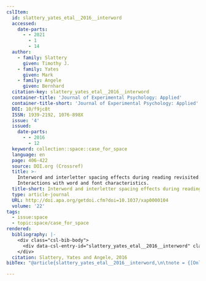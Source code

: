 ```yaml
---
cslItem:
  id: slattery_yates_etal__2016__interword
  accessed:
    date-parts:
      - - 2021
        - 1
        - 14
  author:
    - family: Slattery
      given: Timothy J.
    - family: Yates
      given: Mark
    - family: Angele
      given: Bernhard
  citation-key: slattery_yates_etal__2016__interword
  container-title: 'Journal of Experimental Psychology: Applied'
  container-title-short: 'Journal of Experimental Psychology: Applied'
  DOI: 10/f9jc8t
  ISSN: 1939-2192, 1076-898X
  issue: '4'
  issued:
    date-parts:
      - - 2016
        - 12
  keyword: collection::space::case_for_space
  language: en
  page: 406-422
  source: DOI.org (Crossref)
  title: >-
    Interword and interletter spacing effects during reading revisited:
    Interactions with word and font characteristics.
  title-short: Interword and interletter spacing effects during reading revisited
  type: article-journal
  URL: http://doi.apa.org/getdoi.cfm?doi=10.1037/xap0000104
  volume: '22'
tags:
  - issue:space
  - topic:space/case_for_space
rendered:
  bibliography: |-
    <div class="csl-bib-body">
      <div data-csl-entry-id="slattery_yates_etal__2016__interword" class="csl-entry">Slattery, T.J., Yates, M. and Angele, B. 2016 “Interword and interletter spacing effects during reading revisited: Interactions with word and font characteristics.,” <i>Journal of Experimental Psychology: Applied</i>, 22(4), pp. 406–422. doi:10/f9jc8t.</div>
    </div>
  citation: Slattery, Yates and Angele, 2016
bibTex: "@article{slattery_yates_etal__2016__interword,\n\tnote = {[Online; accessed 2021-01-14]},\n\tauthor = {Slattery, Timothy J. and Yates, Mark and Angele, Bernhard},\n\tjournal = {Journal of Experimental Psychology: Applied},\n\tnumber = {4},\n\tyear = {2016},\n\tmonth = {12},\n\tpages = {406--422},\n\ttitle = {Interword and interletter spacing effects during reading revisited: Interactions with word and font characteristics.},\n\thowpublished = {http://doi.apa.org/getdoi.cfm?doi=10.1037/xap0000104},\n\tvolume = {22},\n}\n\n"

---
```

